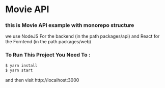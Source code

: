 # Movie API
### this is Movie API example with monorepo structure
we use NodeJS For the backend (in the path packages/api) and React for the Forntend (in the path packages/web)

### To Run This Project You Need To :
```sh
$ yarn install
$ yarn start
```
and then visit http://localhost:3000
